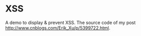 # XSS
A demo to display &amp; prevent XSS. The source code of my post http://www.cnblogs.com/Erik_Xu/p/5399722.html.

